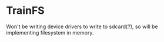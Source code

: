 
# TrainFS

Won't be writing device drivers to write to sdcard(?), so will be implementing filesystem in memory.



